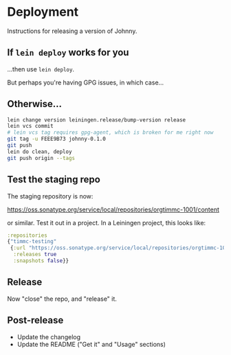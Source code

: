 # Deployment

Instructions for releasing a version of Johnny.

## If `lein deploy` works for you

...then use `lein deploy`.

But perhaps you're having GPG issues, in which case...

## Otherwise...

```bash
lein change version leiningen.release/bump-version release
lein vcs commit
# lein vcs tag requires gpg-agent, which is broken for me right now
git tag -u FEEE9B73 johnny-0.1.0
git push
lein do clean, deploy
git push origin --tags
```

## Test the staging repo

The staging repository is now:

https://oss.sonatype.org/service/local/repositories/orgtimmc-1001/content

or similar. Test it out in a project. In a Leiningen project, this
looks like:

```clojure
:repositories
{"timmc-testing"
 {:url "https://oss.sonatype.org/service/local/repositories/orgtimmc-1001/content"
  :releases true
  :snapshots false}}
```

## Release

Now "close" the repo, and "release" it.

## Post-release

- Update the changelog
- Update the README ("Get it" and "Usage" sections)
